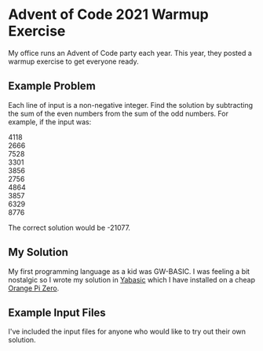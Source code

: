 # Advent of Code 2021 Warmup Exercise 
My office runs an Advent of Code party each year. This year, they posted a warmup exercise to get everyone ready.

## Example Problem
Each line of input is a non-negative integer. Find the solution by subtracting the sum of the even numbers from the sum of the odd numbers.
For example, if the input was:

4118  
2666  
7528  
3301  
3856  
2756  
4864  
3857  
6329  
8776  

The correct solution would be -21077.

## My Solution
My first programming language as a kid was GW-BASIC. I was feeling a bit nostalgic so I wrote my solution in [Yabasic](http://2484.de/yabasic/) which I have installed on a cheap [Orange Pi Zero](http://www.orangepi.org/orangepizero/).

## Example Input Files
I've included the input files for anyone who would like to try out their own solution.
